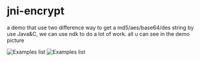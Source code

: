 # jni-encrypt

a demo that use two difference way to get a md5/aes/base64/des string by use Java&C, we can use ndk to do a lot of work.
all u can see in the demo picture

![Examples list](https://github.com/5peak2me/jni-md5/blob/master/gif/demo.gif)
![Examples list](https://github.com/5peak2me/jni-md5/blob/master/gif/demo2.gif)

